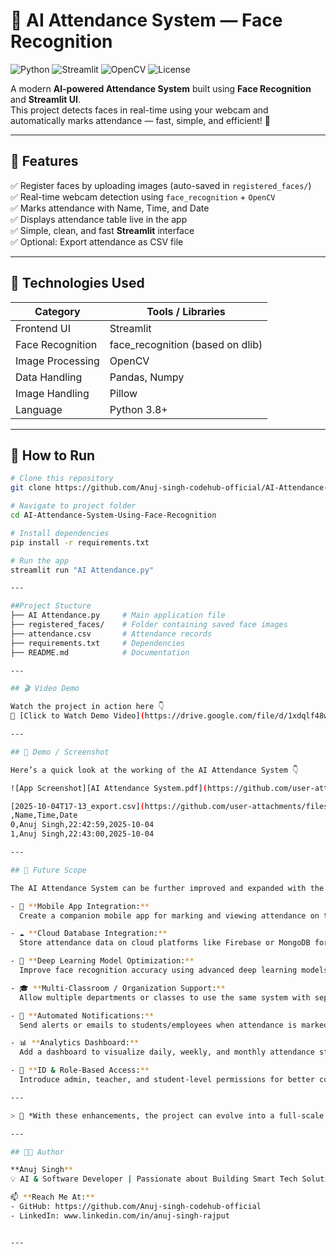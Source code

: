 # 🤖 AI Attendance System — Face Recognition  
![Python](https://img.shields.io/badge/Python-3.8+-blue.svg)
![Streamlit](https://img.shields.io/badge/Framework-Streamlit-ff4b4b.svg)
![OpenCV](https://img.shields.io/badge/OpenCV-Image%20Processing-green.svg)
![License](https://img.shields.io/badge/License-MIT-yellow.svg)

A modern **AI-powered Attendance System** built using **Face Recognition** and **Streamlit UI**.  
This project detects faces in real-time using your webcam and automatically marks attendance — fast, simple, and efficient! 🚀

---

## 🌟 Features
✅ Register faces by uploading images (auto-saved in `registered_faces/`)  
✅ Real-time webcam detection using `face_recognition` + `OpenCV`  
✅ Marks attendance with Name, Time, and Date  
✅ Displays attendance table live in the app  
✅ Simple, clean, and fast **Streamlit** interface  
✅ Optional: Export attendance as CSV file  

---

## 🧰 Technologies Used
| Category | Tools / Libraries |
|-----------|-------------------|
| Frontend UI | Streamlit |
| Face Recognition | face_recognition (based on dlib) |
| Image Processing | OpenCV |
| Data Handling | Pandas, Numpy |
| Image Handling | Pillow |
| Language | Python 3.8+ |

---

## 🔹 How to Run  
```bash
# Clone this repository
git clone https://github.com/Anuj-singh-codehub-official/AI-Attendance-System-Using-Face-Recognition.git

# Navigate to project folder
cd AI-Attendance-System-Using-Face-Recognition

# Install dependencies
pip install -r requirements.txt

# Run the app
streamlit run "AI Attendance.py"

---

##Project Stucture
├── AI Attendance.py     # Main application file
├── registered_faces/    # Folder containing saved face images
├── attendance.csv       # Attendance records
├── requirements.txt     # Dependencies
├── README.md            # Documentation

---

## 🎬 Video Demo

Watch the project in action here 👇  
🎥 [Click to Watch Demo Video](https://drive.google.com/file/d/1xdqlf48wyvGA5n2H6wLhF3fLGuvgA6Em/view?usp=drive_link)

---

## 🎥 Demo / Screenshot

Here’s a quick look at the working of the AI Attendance System 👇  

![App Screenshot][AI Attendance System.pdf](https://github.com/user-attachments/files/22710688/AI.Attendance.System.pdf)

[2025-10-04T17-13_export.csv](https://github.com/user-attachments/files/22710691/2025-10-04T17-13_export.csv)
,Name,Time,Date
0,Anuj Singh,22:42:59,2025-10-04
1,Anuj Singh,22:43:00,2025-10-04

---

## 🚀 Future Scope

The AI Attendance System can be further improved and expanded with the following features:

- 📱 **Mobile App Integration:**  
  Create a companion mobile app for marking and viewing attendance on the go.

- ☁️ **Cloud Database Integration:**  
  Store attendance data on cloud platforms like Firebase or MongoDB for remote access and real-time syncing.

- 🧠 **Deep Learning Model Optimization:**  
  Improve face recognition accuracy using advanced deep learning models (e.g., FaceNet, DeepFace).

- 🎓 **Multi-Classroom / Organization Support:**  
  Allow multiple departments or classes to use the same system with separate dashboards.

- 🔔 **Automated Notifications:**  
  Send alerts or emails to students/employees when attendance is marked or missed.

- 📊 **Analytics Dashboard:**  
  Add a dashboard to visualize daily, weekly, and monthly attendance statistics.

- 🪪 **ID & Role-Based Access:**  
  Introduce admin, teacher, and student-level permissions for better control.

---

> 🌟 *With these enhancements, the project can evolve into a full-scale smart attendance management platform.*

---

## 👨‍💻 Author

**Anuj Singh**  
💡 AI & Software Developer | Passionate about Building Smart Tech Solutions  

📫 **Reach Me At:**  
- GitHub: https://github.com/Anuj-singh-codehub-official
- LinkedIn: www.linkedin.com/in/anuj-singh-rajput


---







